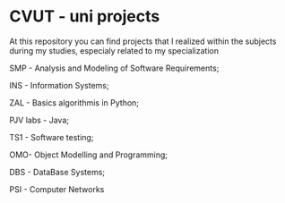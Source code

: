 # CVUT - uni projects

At this repository you can find projects that I realized within the subjects during my studies, especialy related to my specialization

SMP - Analysis and Modeling of Software Requirements;

INS - Information Systems;

ZAL - Basics algorithmis in Python;

PJV labs - Java;

TS1 - Software testing;

OMO- Object Modelling and Programming;

DBS - DataBase Systems;

PSI - Computer Networks
